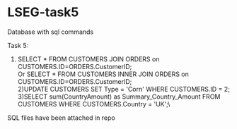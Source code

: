 # LSEG-task5
Database with sql commands

Task 5:
1) SELECT * FROM CUSTOMERS JOIN ORDERS on CUSTOMERS.ID=ORDERS.CustomerID;\
Or SELECT * FROM CUSTOMERS INNER JOIN ORDERS on CUSTOMERS.ID=ORDERS.CustomerID;\
2)UPDATE CUSTOMERS SET Type = 'Corn' WHERE CUSTOMERS.ID = 2;\
3)SELECT sum(CountryAmount) as Summary_Country_Amount FROM CUSTOMERS WHERE CUSTOMERS.Country = 'UK';\

SQL files have been attached in repo
